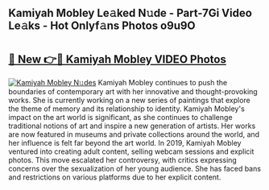 ## Kamiyah Mobley Le𝚊ked N𝚞de - Part-7Gi Video Le𝚊ks - Hot Onlyf𝚊ns Photos o9u9O

# <h2><a href="http://ac26007.deff.icu/?id=Kamiyah+Mobley">🔗 New 👉🔴 Kamiyah Mobley VIDEO Photos</a></h2>

[![Kamiyah Mobley N𝚞des](https://i.imgur.com/rIISA9y.gif)](http://ac26007.deff.icu/?id=Kamiyah+Mobley)
Kamiyah Mobley continues to push the boundaries of contemporary art with her innovative and thought-provoking works. She is currently working on a new series of paintings that explore the theme of memory and its relationship to identity. Kamiyah Mobley's impact on the art world is significant, as she continues to challenge traditional notions of art and inspire a new generation of artists. Her works are now featured in museums and private collections around the world, and her influence is felt far beyond the art world. In 2019, Kamiyah Mobley ventured into creating adult content, selling webcam sessions and explicit photos. This move escalated her controversy, with critics expressing concerns over the sexualization of her young audience. She has faced bans and restrictions on various platforms due to her explicit content.
